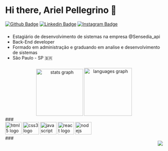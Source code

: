 # Hi there, Ariel Pellegrino 🤌



[![Github Badge](https://img.shields.io/badge/-Github-000?style=plastic-square&logo=Github&logoColor=green&link=https://github.com/arielpellegrino)](https://github.com/arielpellegrino)   [![Linkedin Badge](https://img.shields.io/badge/-LinkedIn-386f96?style=plastic-square&logo=Linkedin&logoColor=white&link=https://www.linkedin.com/in/aripellegrino/)](https://www.linkedin.com/in/aripellegrino/)   [![Instagram Badge](https://img.shields.io/badge/-Instagram-79064c?style=plastic-square&logo=Instagram&logoColor=white&link=https://www.instagram.com/ar1elpellegrino)](https://www.instagram.com/ar1elpellegrino) 

###
- Estagiário de desenvolvimento de sistemas na empresa @Sensedia_api
- Back-End developer
- Formado em administração e graduando em analise e desenvolvimento de sistemas
- São Paulo - SP 🇧🇷


###
<div align="center">
  <img src="https://github-readme-stats.vercel.app/api?hide_title=true&hide_rank=false&show_icons=true&include_all_commits=true&count_private=true&disable_animations=false&theme=ocean_dark&locale=pt-br&hide_border=true&username=arielpellegrino" height="150" alt="stats graph"  />
  <img src="https://github-readme-stats.vercel.app/api/top-langs?locale=pt-br&hide_title=false&layout=compact&card_width=320&langs_count=12&theme=ocean_dark&hide_border=true&username=arielpellegrino" height="153" alt="languages graph"  />
</div>
###
<div align="left">
  <img src="https://cdn.jsdelivr.net/gh/devicons/devicon/icons/html5/html5-original.svg" height="40" width="52" alt="html5 logo"  />
  <img src="https://cdn.jsdelivr.net/gh/devicons/devicon/icons/css3/css3-original.svg" height="40" width="52" alt="css3 logo"  />
  <img src="https://cdn.jsdelivr.net/gh/devicons/devicon/icons/javascript/javascript-original.svg" height="40" width="52" alt="javascript logo"  />
  <img src="https://cdn.jsdelivr.net/gh/devicons/devicon/icons/react/react-original.svg" height="40" width="52" alt="react logo"  />
  <img src="https://cdn.jsdelivr.net/gh/devicons/devicon/icons/nodejs/nodejs-original.svg" height="40" width="52" alt="nodejs logo"  />
</div>
###
<div align="right">
  <img src="https://visitor-badge.laobi.icu/badge?page_id=arielpellegrino.arielpellegrino&left_color=darkgreen&right_color=yellowgreen&left_text=Profile views"  />
</div>

###










